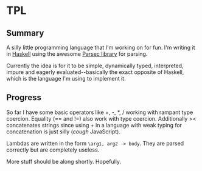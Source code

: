 TPL
===

## Summary
A silly little programming language that I'm working on for fun. I'm writing it in [Haskell](http://www.haskell.org) using the awesome [Parsec library](http://www.haskell.org/haskellwiki/Parsec) for parsing.

Currently the idea is for it to be simple, dynamically typed, interpreted, impure and eagerly evaluated--basically the exact opposite of Haskell, which is the language I'm using to implement it.

## Progress
So far I have some basic operators like +, -, *, / working with rampant type coercion. Equality (== and !=) also work with type coercion. Additionally >< concatenates strings since using + in a language with weak typing for concatenation is just silly (*cough* JavaScript). 

Lambdas are written in the form `\arg1, arg2 -> body`. They are parsed correctly but are completely useless.

More stuff should be along shortly. Hopefully.
